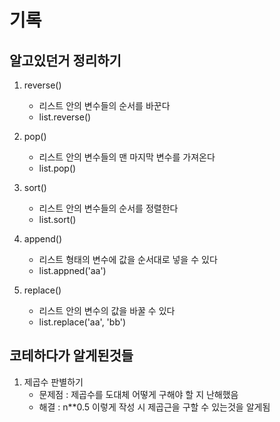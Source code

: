 # 기록

## 알고있던거 정리하기

1. reverse()

   - 리스트 안의 변수들의 순서를 바꾼다
   - list.reverse()

2. pop()

   - 리스트 안의 변수들의 맨 마지막 변수를 가져온다
   - list.pop()

3. sort()

   - 리스트 안의 변수들의 순서를 정렬한다
   - list.sort()

4. append()

   - 리스트 형태의 변수에 값을 순서대로 넣을 수 있다
   - list.appned('aa')

5. replace()

   - 리스트 안의 변수의 값을 바꿀 수 있다
   - list.replace('aa', 'bb')

## 코테하다가 알게된것들

1. 제곱수 판별하기
   - 문제점 : 제곱수를 도대체 어떻게 구해야 할 지 난해했음
   - 해결 : n\*\*0.5 이렇게 작성 시 제곱근을 구할 수 있는것을 알게됨
